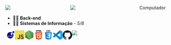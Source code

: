 
<p align="right"><img src="https://raw.githubusercontent.com/MicaelliMedeiros/micaellimedeiros/master/image/computer-illustration.png" min-width="200px" max-width="200px" width="300px" align="right" alt="Computador"></p>
<p align="left">
<img src="https://github-readme-stats.vercel.app/api?username=fcsacolinha&show_icons=true&theme=dracula&count_private=true&border_radius=10&custom_title=Sacolinha">
</p>

- 👨‍💻 **Back-end**
- 👨‍🎓 **Sistemas de Informação** - *5/8*

<img align="left" alt="Lua" width="30px" src="https://github.com/github/explore/blob/main/topics/lua/lua.png" />
<img align="left" alt="JavaScript" width="30px" src="https://raw.githubusercontent.com/github/explore/master/topics/javascript/javascript.png" />
<img align="left" alt="Node.js" width="30px" src="https://raw.githubusercontent.com/github/explore/master/topics/nodejs/nodejs.png" />
<img align="left" alt="HTML5" width="30px" src="https://raw.githubusercontent.com/github/explore/master/topics/html/html.png" />
<img align="left" alt="CSS3" width="30px" src="https://raw.githubusercontent.com/github/explore/master/topics/css/css.png" />
<img align="left" alt="Visual Studio Code" width="30px" src="https://raw.githubusercontent.com/github/explore/master/topics/visual-studio-code/visual-studio-code.png" />
<img align="left" alt="GitHub" width="30px" src="https://raw.githubusercontent.com/github/explore/master/topics/github/github.png" />

<p>
    <a href="https://discord.com/users/959520217195741224">
    <img src="https://img.shields.io/badge/Discord-7289DA?style=for-the-badge&logo=discord&logoColor=white">
</p>
